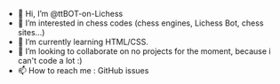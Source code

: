 - 👋 Hi, I’m @ttBOT-on-Lichess
- 👀 I’m interested in chess codes (chess engines, Lichess Bot, chess sites...)
- 🌱 I’m currently learning HTML/CSS.
- 💞️ I’m looking to collaborate on no projects for the moment, because i can't code a lot :)
- 📫 How to reach me : GitHub issues

<!---
ttBOT-on-Lichess/ttBOT-on-Lichess is a ✨ special ✨ repository because its `README.md` (this file) appears on your GitHub profile.
You can click the Preview link to take a look at your changes.
--->
